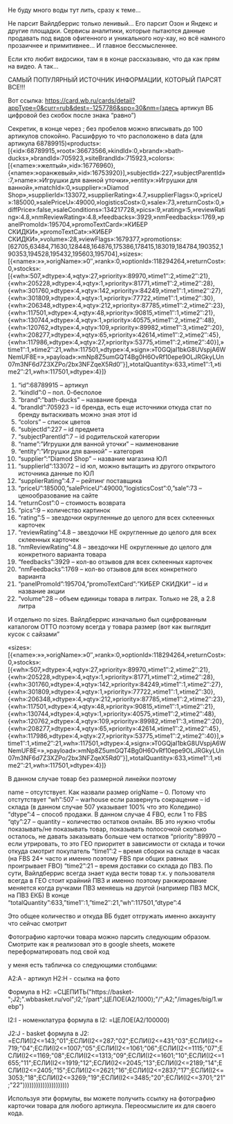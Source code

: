 Не буду много воды тут лить, сразу к теме…

Не парсит Вайлдберрис только ленивый… Его парсит Озон и Яндекс и другие площадки. Сервисы аналитики, которые пытаются данные продавать под видов офигенного и уникального ноу-хау, но всё намного прозаичнее и примитивнее… И главное бессмысленнее.

Если кто любит видосики, там я в конце рассказываю, что да как прям на видео. А так…

САМЫЙ ПОПУЛЯРНЫЙ ИСТОЧНИК ИНФОРМАЦИИ, КОТОРЫЙ ПАРСЯТ ВСЕ!!!

Вот ссылка: https://card.wb.ru/cards/detail?appType=0&curr=rub&dest=-1257786&spp=30&nm=(здесь артикул ВБ цифровой без скобок после знака “равно”)

Секретик, в конце через ; без пробелов можно вписывать до 100 артикулов спокойно. Расшифрую то что расположено в data (для артикула 68789915)«products»:[{«id»:68789915,»root»:36673566,»kindId»:0,»brand»:»bath-ducks»,»brandId»:705923,»siteBrandId»:715923,»colors»:[{«name»:»желтый»,»id»:16776960},{«name»:»оранжевый»,»id»:16753920}],»subjectId»:227,»subjectParentId»:7,»name»:»Игрушки для ванной уточки»,»entity»:»Игрушки для ванной»,»matchId»:0,»supplier»:»Diamod Shop»,»supplierId»:133072,»supplierRating»:4.7,»supplierFlags»:0,»priceU»:185000,»salePriceU»:49000,»logisticsCost»:0,»sale»:73,»returnCost»:0,»diffPrice»:false,»saleConditions»:134217728,»pics»:9,»rating»:5,»reviewRating»:4.8,»nmReviewRating»:4.8,»feedbacks»:3929,»nmFeedbacks»:1769,»panelPromoId»:195704,»promoTextCard»:»КИБЕР СКИДКИ»,»promoTextCat»:»КИБЕР СКИДКИ»,»volume»:28,»viewFlags»:1679377,»promotions»:[62705,63484,71630,128448,164876,175386,178415,183019,184784,190352,190353,194528,195432,195603,195704],»sizes»:[{«name»:»»,»origName»:»0″,»rank»:0,»optionId»:118294264,»returnCost»:0,»stocks»:[{«wh»:507,»dtype»:4,»qty»:27,»priority»:89970,»time1″:2,»time2″:21},{«wh»:205228,»dtype»:4,»qty»:1,»priority»:81771,»time1″:2,»time2″:28},{«wh»:301760,»dtype»:4,»qty»:142,»priority»:84249,»time1″:1,»time2″:27},{«wh»:301809,»dtype»:4,»qty»:1,»priority»:77722,»time1″:1,»time2″:30},{«wh»:206348,»dtype»:4,»qty»:212,»priority»:87785,»time1″:2,»time2″:23},{«wh»:117501,»dtype»:4,»qty»:48,»priority»:90815,»time1″:1,»time2″:21},{«wh»:130744,»dtype»:4,»qty»:1,»priority»:40575,»time1″:2,»time2″:48},{«wh»:120762,»dtype»:4,»qty»:109,»priority»:89982,»time1″:3,»time2″:20},{«wh»:208277,»dtype»:4,»qty»:65,»priority»:42614,»time1″:2,»time2″:45},{«wh»:117986,»dtype»:4,»qty»:27,»priority»:53775,»time1″:2,»time2″:40}],»time1″:1,»time2″:21,»wh»:117501,»dtype»:4,»sign»:»T0GQjaI1bkG8UVspjA6WNemUF8E=»,»payload»:»mNp8Z5umGQT4Bg0H6OvRf10epe9OLJRGkyLUn07m3NF6d7Z3XZPo/2bx3NFZqeX5Rd0″}],»totalQuantity»:633,»time1″:1,»time2″:21,»wh»:117501,»dtype»:4}]}

1. “id”:68789915 – артикул
2. “kindId”:0 – пол. 0-бесполое
3. “brand”:”bath-ducks” – название бренда
4. “brandId”:705923 – id бренда, есть еще источники откуда стат по бренду вытаскивать можно зная этот id
5. “colors” – список цветов
6. “subjectId”:227 – id предмета
7. “subjectParentId”:7 – id родительской категории
8. “name”:”Игрушки для ванной уточки” – наименование
9. “entity”:”Игрушки для ванной” – категория
10. “supplier”:”Diamod Shop” – название магазина ЮЛ
11. “supplierId”:133072 – id юл, можно вытащить из другого открытого источника данные по ЮЛ
12. “supplierRating”:4.7 – рейтинг поставщика
13. “priceU”:185000,”salePriceU”:49000,”logisticsCost”:0,”sale”:73 – ценообразование на сайте
14. “returnCost”:0 – стоимость возврата
15. “pics”:9 – количество картинок
16. “rating”:5 – звездочки округленные до целого для всех склеенных карточек
17. “reviewRating”:4.8 – звездочки НЕ округленные до целого для всех склеенных карточек
18. “nmReviewRating”:4.8 – звездочки НЕ округленные до целого для конкретного варианта товара
19. “feedbacks”:3929 – кол-во отзывов для всех склеенных карточек
20. “nmFeedbacks”:1769 – кол-во отзывов для всех конкретного варианта
21. “panelPromoId”:195704,”promoTextCard”:”КИБЕР СКИДКИ” – id и название акции
22. “volume”:28 – объем единицы товара в литрах. Только не 28, а 2.8 литра

И отдельно по sizes. Вайлдберрис изначально был оцифрованным каталогом ОТТО поэтому всегда у товара размер (вот как выглядит кусок с сайзами”

«sizes»:[{«name»:»»,»origName»:»0″,»rank»:0,»optionId»:118294264,»returnCost»:0,»stocks»:[{«wh»:507,»dtype»:4,»qty»:27,»priority»:89970,»time1″:2,»time2″:21},{«wh»:205228,»dtype»:4,»qty»:1,»priority»:81771,»time1″:2,»time2″:28},{«wh»:301760,»dtype»:4,»qty»:142,»priority»:84249,»time1″:1,»time2″:27},{«wh»:301809,»dtype»:4,»qty»:1,»priority»:77722,»time1″:1,»time2″:30},{«wh»:206348,»dtype»:4,»qty»:212,»priority»:87785,»time1″:2,»time2″:23},{«wh»:117501,»dtype»:4,»qty»:48,»priority»:90815,»time1″:1,»time2″:21},{«wh»:130744,»dtype»:4,»qty»:1,»priority»:40575,»time1″:2,»time2″:48},{«wh»:120762,»dtype»:4,»qty»:109,»priority»:89982,»time1″:3,»time2″:20},{«wh»:208277,»dtype»:4,»qty»:65,»priority»:42614,»time1″:2,»time2″:45},{«wh»:117986,»dtype»:4,»qty»:27,»priority»:53775,»time1″:2,»time2″:40}],»time1″:1,»time2″:21,»wh»:117501,»dtype»:4,»sign»:»T0GQjaI1bkG8UVspjA6WNemUF8E=»,»payload»:»mNp8Z5umGQT4Bg0H6OvRf10epe9OLJRGkyLUn07m3NF6d7Z3XZPo/2bx3NFZqeX5Rd0″}],»totalQuantity»:633,»time1″:1,»time2″:21,»wh»:117501,»dtype»:4}]}

В данном случае товар без размерной линейки поэтому

name – отсутствует. Как назвали размер
origName – 0. Потому что отстутствует
“wh”:507 – warhouse если развернуть сокращение – id склада (в данном случае 507 указывает 100% что это Коледино)
“dtype”:4 – способ продажи. В данном случае 4 FBO, если 1 то FBS
“qty”:27 – quantity – количество остатков онлайн. ВБ это нужно чтобы показывать/не показывать товар, показывать полосочкой сколько осталось, не давать заказывать больше чем остатков
“priority”:89970 – если утрировать, то это ГЕО приоритет в зависимости от склада и точки откуда смотрит покупатель
“time1”:2 – время сборки на складе в часах (на FBS 24+ часто и именно поэтому FBS при общих равных проигрывает FBO)
“time2”:21 – время доставки со склада до ПВЗ. По сути, Вайлдберрис всегда знает куда вести товар т.к. у пользователя всегда в ГЕО стоит крайний ПВЗ и именно поэтому ранжирование меняется когда ручками ПВЗ меняешь на другой (например ПВЗ МСК, на ПВЗ ЕКБ)
В конце “totalQuantity”:633,”time1″:1,”time2″:21,”wh”:117501,”dtype”:4

Это общее количество и откуда ВБ будет отгружать именно аккаунту что сейчас смотрит

Фотографию карточки товара можно парсить следующим образом. Смотрите как я реализовал это в google sheets, можете переформатировать под свой код

у меня есть табличка со следующими столбцами:

A2:A - артикул
H2:H - ссылка на фото

Формула в H2: =СЦЕПИТЬ("https://basket-";J2;".wbbasket.ru/vol";I2;"/part";ЦЕЛОЕ(A2/1000);"/";A2;"/images/big/1.webp")

I2:I - номенклатура
формула в I2: =ЦЕЛОЕ(A2/100000)

J2:J - basket
формула в J2: =ЕСЛИ(I2<=143;"01";ЕСЛИ(I2<=287;"02";ЕСЛИ(I2<=431;"03";ЕСЛИ(I2<=719;"04";ЕСЛИ(I2<=1007;"05";ЕСЛИ(I2<=1061;"06";ЕСЛИ(I2<=1115;"07";ЕСЛИ(I2<=1169;"08";ЕСЛИ(I2<=1313;"09";ЕСЛИ(I2<=1601;"10";ЕСЛИ(I2<=1655;"11";ЕСЛИ(I2<=1919;"12";ЕСЛИ(I2<=2045;"13";ЕСЛИ(I2<=2189;"14";ЕСЛИ(I2<=2405;"15";ЕСЛИ(I2<=2621;"16";ЕСЛИ(I2<=2837;"17";ЕСЛИ(I2<=3053;"18";ЕСЛИ(I2<=3269;"19";ЕСЛИ(I2<=3485;"20";ЕСЛИ(I2<=3701;"21";"22")))))))))))))))))))))

Используя эти формулы, вы можете получить ссылку на фотографию карточки товара для любого артикула.
Переосмыслите их для своего кода.

